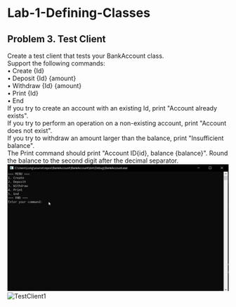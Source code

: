 # Lab-1-Defining-Classes
## Problem 3. Test Client
Create a test client that tests your BankAccount class.</br>
Support the following commands:</br>
•	Create {Id}</br>
•	Deposit {Id} {amount}</br>
•	Withdraw {Id} {amount}</br>
•	Print {Id}</br>
•	End</br>
If you try to create an account with an existing Id, print "Account already exists".</br>
If you try to perform an operation on a non-existing account, print "Account does not exist".</br>
If you try to withdraw an amount larger than the balance, print "Insufficient balance".</br>
The Print command should print "Account ID{id}, balance {balance}". Round the balance to the second digit after the decimal separator.</br>
![TestClient](./img/TestClient.gif "TestClient")
![TestClient1](./img/TestClient1.gif"TestClient")
